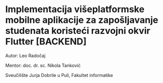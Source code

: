 # Implementacija višeplatformske mobilne aplikacije za zapošljavanje studenata koristeći razvojni okvir Flutter [BACKEND]
Autor: Leo Radočaj

Mentor: doc. dr. sc. Nikola Tanković

Sveučilište Jurja Dobrile u Puli, Fakultet informatike


